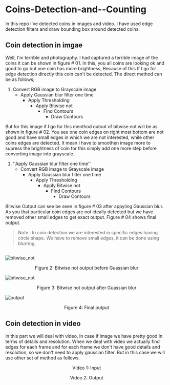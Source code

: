 # Coins-Detection-and--Counting
In this repo I've detected coins in images and video. I have used edge detection filters and draw bounding box around detected coins.
## Coin detection in imgae
Well, I'm terrible and photography. I had captured a terrible image of the coins it can be shown in figure # 01.  In this, you all coins are looking ok and good to go but one coin has more brightness, Because of this If I go for edge detection directly this coin can't be detected. The direct method can be as follows;
1. Convert RGB image to Grayscale image
   - Apply Gaussian blur filter one time
     - Apply Thresholding
       - Apply Bitwise not 
         -  Find Contours
            - Draw Contours   

But for this image if I go for this menthod outout of bitwise not will be as shown in figure # 02. You see one coin edges on right most bottom are not good and have small edges in which we are not interested, while other coins edges are detected. It mean I have to smoothen image more to supress the brightness of coin for this simply add one more step before converting image into grayscale.

1. ''Apply Gaussian blur filter one time''
   - Convert RGB image to Grayscale image
     - Apply Gaussian blur filter one time
       - Apply Thresholding
         - Apply Bitwise not 
           -  Find Contours
              - Draw Contours 

Bitwise Output can see be seen in figure # 03 after appyling Gaussian blur. As you that particular coin edges are not ideally detected but we have removed other small edges to get exact output. Figure # 04 shows final output. 
> Note : In coin detection we are interested in specific edges having circle shape. We have to remove small edges, it can be done using blurring. 

<p align="center">
   <img scr = "/../main/Coins.jpg">
</p>

![bitwise_not](https://user-images.githubusercontent.com/74055460/144803311-960cdc78-15a8-4270-a0d1-d52ed0800195.jpg)
<p align="center">
   <img scr = "https://user-images.githubusercontent.com/74055460/144803311-960cdc78-15a8-4270-a0d1-d52ed0800195.jpg">
    Figure 2: Bitwise not output before Guassian blur
</p>

![bitwise_not]()
<p align="center">
   <img scr = "https://user-images.githubusercontent.com/74055460/144804673-fbf2bed3-0079-4952-a039-e25aaff4ab2f.jpg">
    Figure 3: Bitwise not output after Guassian blur
</p>

![output]()
<p align="center">
   <img scr = "https://user-images.githubusercontent.com/74055460/144805651-338ad1a6-7543-44e3-af75-5c5f02310f96.png">
    Figure 4: Final output
</p>

## Coin detection in video
In this part we will deal with video, In case if image we have pretty good in terms of details and resolution. When we deal with video we actually find edges for each frame and for each frame we don't have good details and resolution, so we don't need to apply gaussian filter. But in this case we will use other set of method as follows. 



<p align="center">
  <img scr = https://user-images.githubusercontent.com/74055460/144807482-9e3d9c4d-43b5-419f-8e38-3e83b261cef2.mp4>
   Video 1: Input
</p>



<p align="center">
  <img scr = https://user-images.githubusercontent.com/74055460/144807558-e2387924-ccc2-4dde-b181-15ab9f781261.mp4> 
   Video 2: Output
</p>
